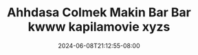 --- 
title: "Ahhdasa Colmek Makin Bar Bar kwww kapilamovie xyzs"
description: "streaming   Ahhdasa Colmek Makin Bar Bar kwww kapilamovie xyzs yandex   baru"
date: 2024-06-08T21:12:55-08:00
file_code: "q1p6q8bpjio7"
draft: false
cover: "jym1v231dous3qtf.jpg"
tags: ["Ahhdasa", "Colmek", "Makin", "Bar", "Bar", "kwww", "kapilamovie", "xyzs", "bokep-indo", "bokep-viral", "bokep-ig"]
length: 2220
fld_id: "1482911"
foldername: "Ahh dasa o labilasa update"
categories: ["Ahh dasa o labilasa update"]
views: 0
---